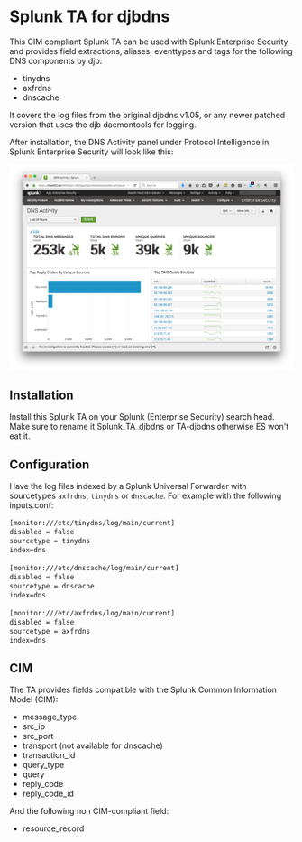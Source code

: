 # Splunk TA for djbdns

This CIM compliant Splunk TA can be used with Splunk Enterprise Security and
provides field extractions, aliases, eventtypes and tags for the following DNS
components by djb:

* tinydns
* axfrdns
* dnscache

It covers the log files from the original djbdns v1.05, or any newer patched
version that uses the djb daemontools for logging.

After installation, the DNS Activity panel under Protocol Intelligence in
Splunk Enterprise Security will look like this:

![Splunk ES DNS Activity](splunk_es_dns_activity_djbdns.png)

## Installation

Install this Splunk TA on your Splunk (Enterprise Security) search head. Make
sure to rename it Splunk_TA_djbdns or TA-djbdns otherwise ES won't eat it.

## Configuration 

Have the log files indexed by a Splunk Universal Forwarder with sourcetypes
`axfrdns`, `tinydns` or `dnscache`. For example with the following inputs.conf:

```
[monitor:///etc/tinydns/log/main/current]
disabled = false
sourcetype = tinydns
index=dns

[monitor:///etc/dnscache/log/main/current]
disabled = false
sourcetype = dnscache
index=dns

[monitor:///etc/axfrdns/log/main/current]
disabled = false
sourcetype = axfrdns
index=dns
```

## CIM 

The TA provides fields compatible with the Splunk Common Information Model (CIM):

* message_type
* src_ip
* src_port
* transport (not available for dnscache)
* transaction_id
* query_type
* query
* reply_code
* reply_code_id

And the following non CIM-compliant field:

* resource_record

